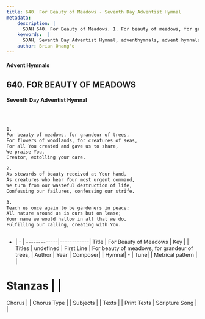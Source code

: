 ```yaml
---
title: 640. For Beauty of Meadows - Seventh Day Adventist Hymnal
metadata:
    description: |
      SDAH 640. For Beauty of Meadows. 1. For beauty of meadows, for grandeur of trees, For flowers of woodlands, for creatures of seas, For all You created and gave us to share, We praise You, Creator, extolling your care.
    keywords:  |
      SDAH, Seventh Day Adventist Hymnal, adventhymnals, advent hymnals, For Beauty of Meadows, For beauty of meadows, for grandeur of trees, 
    author: Brian Onang'o
---
```


#### Advent Hymnals
## 640. FOR BEAUTY OF MEADOWS
#### Seventh Day Adventist Hymnal

```txt



1.
For beauty of meadows, for grandeur of trees,
For flowers of woodlands, for creatures of seas,
For all You created and gave us to share,
We praise You,
Creator, extolling your care.

2.
As stewards of beauty received at Your hand,
As creatures who hear Your most urgent command,
We turn from our wasteful destruction of life,
Confessing our failures, confessing our strife.

3.
Teach us once again to be gardeners in peace;
All nature around us is ours but on lease;
Your name we would hallow in all that we do,
Fulfilling our calling, creating with You.



```

- |   -  |
-------------|------------|
Title | For Beauty of Meadows |
Key |  |
Titles | undefined |
First Line | For beauty of meadows, for grandeur of trees, |
Author | 
Year | 
Composer|  |
Hymnal|  - |
Tune|  |
Metrical pattern | |
# Stanzas |  |
Chorus |  |
Chorus Type |  |
Subjects |  |
Texts |  |
Print Texts | 
Scripture Song |  |
  
